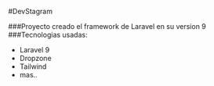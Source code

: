 #DevStagram

###Proyecto creado el framework de Laravel en su version 9
###Tecnologias usadas:
- Laravel 9
- Dropzone 
- Tailwind
- mas..
